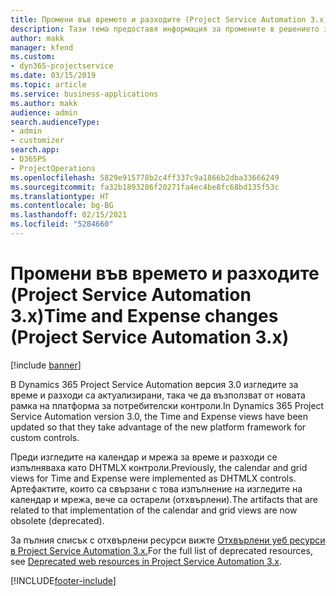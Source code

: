 ```yaml
---
title: Промени във времето и разходите (Project Service Automation 3.x)
description: Тази тема предоставя информация за промените в решението за времето и разходите.
author: makk
manager: kfend
ms.custom:
- dyn365-projectservice
ms.date: 03/15/2019
ms.topic: article
ms.service: business-applications
ms.author: makk
audience: admin
search.audienceType:
- admin
- customizer
search.app:
- D365PS
- ProjectOperations
ms.openlocfilehash: 5829e915778b2c4ff337c9a1866b2dba33666249
ms.sourcegitcommit: fa32b1893286f20271fa4ec4be8fc68bd135f53c
ms.translationtype: HT
ms.contentlocale: bg-BG
ms.lasthandoff: 02/15/2021
ms.locfileid: "5284660"
---
```

# <a name="time-and-expense-changes-project-service-automation-3x"></a><span data-ttu-id="5d50b-103">Промени във времето и разходите (Project Service Automation 3.x)</span><span class="sxs-lookup"><span data-stu-id="5d50b-103">Time and Expense changes (Project Service Automation 3.x)</span></span>

[!include [banner](../../includes/psa-now-project-operations.md)]

<span data-ttu-id="5d50b-104">В Dynamics 365 Project Service Automation версия 3.0 изгледите за време и разходи са актуализирани, така че да възползват от новата рамка на платформа за потребителски контроли.</span><span class="sxs-lookup"><span data-stu-id="5d50b-104">In Dynamics 365 Project Service Automation version 3.0, the Time and Expense views have been updated so that they take advantage of the new platform framework for custom controls.</span></span>

<span data-ttu-id="5d50b-105">Преди изгледите на календар и мрежа за време и разходи се изпълняваха като DHTMLX контроли.</span><span class="sxs-lookup"><span data-stu-id="5d50b-105">Previously, the calendar and grid views for Time and Expense were implemented as DHTMLX controls.</span></span> <span data-ttu-id="5d50b-106">Артефактите, които са свързани с това изпълнение на изгледите на календар и мрежа, вече са остарели (отхвърлени).</span><span class="sxs-lookup"><span data-stu-id="5d50b-106">The artifacts that are related to that implementation of the calendar and grid views are now obsolete (deprecated).</span></span>

<span data-ttu-id="5d50b-107">За пълния списък с отхвърлени ресурси вижте [Отхвърлени уеб ресурси в Project Service Automation 3.x.](web-resources-deprecated-v3.x.md)</span><span class="sxs-lookup"><span data-stu-id="5d50b-107">For the full list of deprecated resources, see [Deprecated web resources in Project Service Automation 3.x](web-resources-deprecated-v3.x.md).</span></span>


[!INCLUDE[footer-include](../../includes/footer-banner.md)]